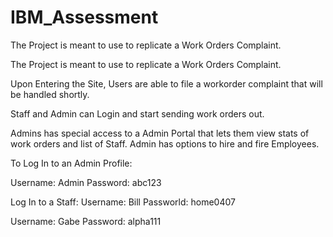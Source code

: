 # IBM_Assessment
The Project is meant to use to replicate a Work Orders Complaint. 


The Project is meant to use to replicate a Work Orders Complaint.

Upon Entering the Site, Users are able to file a workorder complaint that will be handled shortly.

Staff and Admin can Login and start sending work orders out.

Admins has special access to a Admin Portal that lets them view stats of work orders and list of Staff. Admin has options to hire and fire Employees.

To Log In to an Admin Profile:

Username: Admin Password: abc123

Log In to a Staff: Username: Bill Passworld: home0407

Username: Gabe Password: alpha111
